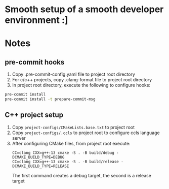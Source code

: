 # Smooth setup of a smooth developer environment :]

# Notes

## pre-commit hooks
1. Copy .pre-commit-config.yaml file to project root directory
2. For c/c++ projects, copy .clang-format file to project root directory
3. In project root directory, execute the following to configure hooks:

```bash
pre-commit install
pre-commit install -t prepare-commit-msg
```

## C++ project setup
1. Copy `project-configs/CMakeLists.base.txt` to project root
2. Copy `project-configs/.ccls` to project root to configure ccls language server
3. After configuring CMake files, from project root execute:
    ```
    CC=clang CXX=g++-13 cmake -S . -B build/debug -DCMAKE_BUILD_TYPE=DEBUG
    CC=clang CXX=g++-13 cmake -S . -B build/release -DCMAKE_BUILD_TYPE=RELEASE
    ```
    The first command creates a debug target, the second is a release target
